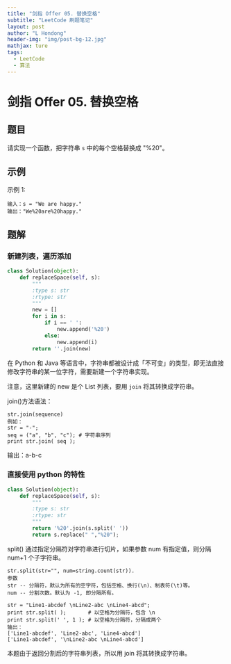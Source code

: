 ```yaml
---
title: "剑指 Offer 05. 替换空格"
subtitle: "LeetCode 刷题笔记"
layout: post
author: "L Hondong"
header-img: "img/post-bg-12.jpg"
mathjax: ture
tags:
  - LeetCode
  - 算法
---
```


# 剑指 Offer 05. 替换空格

## 题目

请实现一个函数，把字符串 `s` 中的每个空格替换成 "%20"。

## 示例

示例 1:

```
输入：s = "We are happy."
输出："We%20are%20happy."
```

## 题解

### 新建列表，遍历添加

```python
class Solution(object):
    def replaceSpace(self, s):
        """
        :type s: str
        :rtype: str
        """
        new = []
        for i in s:
            if i == ' ':
                new.append('%20')
            else: 
                new.append(i)
        return ''.join(new)
```

在 Python 和 Java 等语言中，字符串都被设计成「不可变」的类型，即无法直接修改字符串的某一位字符，需要新建一个字符串实现。

注意，这里新建的 new 是个 List 列表，要用 `join` 将其转换成字符串。

join()方法语法：
```
str.join(sequence)
例如：
str = "-";
seq = ("a", "b", "c"); # 字符串序列
print str.join( seq );
```

输出：a-b-c

### 直接使用 python 的特性

```python
class Solution(object):
    def replaceSpace(self, s):
        """
        :type s: str
        :rtype: str
        """
        return '%20'.join(s.split(' '))
        return s.replace(" ","%20");
```

split() 通过指定分隔符对字符串进行切片，如果参数 num 有指定值，则分隔 num+1 个子字符串。

```
str.split(str="", num=string.count(str)).
参数
str -- 分隔符，默认为所有的空字符，包括空格、换行(\n)、制表符(\t)等。
num -- 分割次数。默认为 -1, 即分隔所有。
```

```
str = "Line1-abcdef \nLine2-abc \nLine4-abcd";
print str.split( );       # 以空格为分隔符，包含 \n
print str.split(' ', 1 ); # 以空格为分隔符，分隔成两个
输出：
['Line1-abcdef', 'Line2-abc', 'Line4-abcd']
['Line1-abcdef', '\nLine2-abc \nLine4-abcd']
```

本题由于返回分割后的字符串列表，所以用 join 将其转换成字符串。
